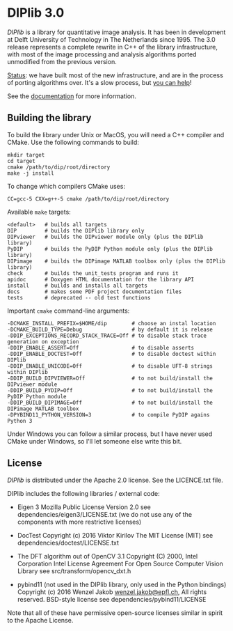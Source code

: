 # DIPlib 3.0

*DIPlib* is a library for quantitative image analysis. It has been in development
at Delft University of Technology in The Netherlands since 1995. The 3.0 release
represents a complete rewrite in C++ of the library infrastructure, with most of
the image processing and analysis algorithms ported unmodified from the previous
version.

[Status](https://diplib.github.io/diplib-docs/workplan.html):
we have built most of the new infrastructure, and are in the process of
porting algorithms over. It's a slow process, but
[you can help](https://diplib.github.io/diplib-docs/workplan.html)!

See the [documentation](https://diplib.github.io/diplib-docs/) for more information.

## Building the library

To build the library under Unix or MacOS, you will need a C++ compiler and CMake.
Use the following commands to build:

    mkdir target
    cd target
    cmake /path/to/dip/root/directory
    make -j install

To change which compilers CMake uses:

    CC=gcc-5 CXX=g++-5 cmake /path/to/dip/root/directory

Available `make` targets:

    <default>   # builds all targets
    DIP         # builds the DIPlib library only
    DIPviewer   # builds the DIPviewer module only (plus the DIPlib library)
    PyDIP       # builds the PyDIP Python module only (plus the DIPlib library)
    DIPimage    # builds the DIPimage MATLAB toolbox only (plus the DIPlib library)
    check       # builds the unit_tests program and runs it
    apidoc      # Doxygen HTML documentation for the library API
    install     # builds and installs all targets
    docs        # makes some PDF project documentation files
    tests       # deprecated -- old test functions

Important `cmake` command-line arguments:

    -DCMAKE_INSTALL_PREFIX=$HOME/dip        # choose an instal location
    -DCMAKE_BUILD_TYPE=Debug                # by default it is release
    -DDIP_EXCEPTIONS_RECORD_STACK_TRACE=Off # to disable stack trace generation on exception
    -DDIP_ENABLE_ASSERT=Off                 # to disable asserts
    -DDIP_ENABLE_DOCTEST=Off                # to disable doctest within DIPlib
    -DDIP_ENABLE_UNICODE=Off                # to disable UFT-8 strings within DIPlib
    -DDIP_BUILD_DIPVIEWER=Off               # to not build/install the DIPviewer module
    -DDIP_BUILD_PYDIP=Off                   # to not build/install the PyDIP Python module
    -DDIP_BUILD_DIPIMAGE=Off                # to not build/install the DIPimage MATLAB toolbox
    -DPYBIND11_PYTHON_VERSION=3             # to compile PyDIP agains Python 3

Under Windows you can follow a similar process, but I have never used CMake under
Windows, so I'll let someone else write this bit.

## License

*DIPlib* is distributed under the Apache 2.0 license. See the LICENCE.txt file.

DIPlib includes the following libraries / external code:

- Eigen 3
  Mozilla Public License Version 2.0
  see dependencies/eigen3/LICENSE.txt
  (we do not use any of the components with more restrictive licenses)

- DocTest
  Copyright (c) 2016 Viktor Kirilov
  The MIT License (MIT)
  see dependencies/doctest/LICENSE.txt

- The DFT algorithm out of OpenCV 3.1
  Copyright (C) 2000, Intel Corporation
  Intel License Agreement For Open Source Computer Vision Library
  see src/transform/opencv_dxt.h

- pybind11 (not used in the DIPlib library, only used in the Python bindings)
  Copyright (c) 2016 Wenzel Jakob <wenzel.jakob@epfl.ch>, All rights reserved.
  BSD-style license
  see dependencies/pybind11/LICENSE

Note that all of these have permissive open-source licenses similar in spirit
to the Apache License.
